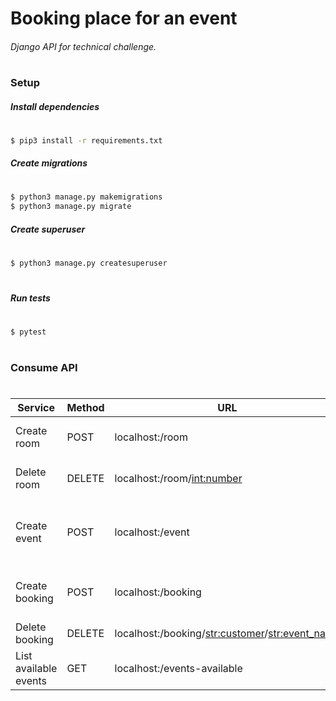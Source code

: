 # Booking place for an event
###### Django API for technical challenge.
#
#

### Setup

##### Install dependencies
#
```sh
$ pip3 install -r requirements.txt
```

##### Create migrations
#
```sh
$ python3 manage.py makemigrations
$ python3 manage.py migrate
```

##### Create superuser
#
```sh
$ python3 manage.py createsuperuser
```

#

##### Run tests
#
```sh
$ pytest
```

#

### Consume API


#

| Service | Method | URL | Authorization | Form-data |
| ------ | ------ | ------ | ------ | ------ |
| Create room | POST | localhost:<port>/room | Basic Auth (username, password) | number (int), capacity (int) |
| Delete room | DELETE | localhost:<port>/room/<int:number> | Basic Auth (username, password) |  |
| Create event | POST | localhost:<port>/event | Basic Auth (username, password) | type (str), name (str), room_number (int), date (date) |
| Create booking | POST | localhost:<port>/booking |  | customer (str), event_name (str) |
| Delete booking | DELETE | localhost:<port>/booking/<str:customer>/<str:event_name> |  |  |
| List available events | GET | localhost:<port>/events-available |  |  |
